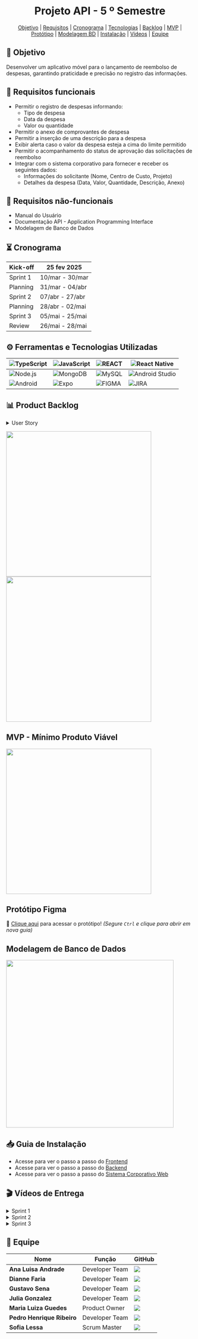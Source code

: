 <h1 align="center"> Projeto API - 5  º Semestre </h1>

<p align="center">
     <a href ="#objetivo">Objetivo</a>  |
     <a href ="#requisitos">Requisitos</a>  |
     <a href ="#cronograma">Cronograma</a>  |
     <a href ="#tecnologias">Tecnologias</a>  |
     <a href ="#backlog">Backlog</a>  |
     <a href ="#mvp">MVP</a>  |
     <a href =#prototipo>Protótipo<a/> |
     <a href =#modelagem-bd>Modelagem BD<a/> |
     <a href =#instalação>Instalação<a/> |
     <a href =#videos-entregas>Vídeos<a/> |
     <a href ="#equipe">Equipe</a>  
   </p>

<span id="objetivo">
  
## 🎯 Objetivo
Desenvolver um aplicativo móvel para o lançamento de reembolso de despesas, garantindo praticidade e precisão no registro das informações.

<span id="requisitos">
  
## 📍 Requisitos funcionais
- Permitir o registro de despesas informando: 
    - Tipo de despesa
    - Data da despesa
    - Valor ou quantidade
- Permitir o anexo de comprovantes de despesa
- Permitir a inserção de uma descrição para a despesa
- Exibir alerta caso o valor da despesa esteja a cima do limite permitido
- Permitir o acompanhamento do status de aprovação das solicitações de reembolso
- Integrar com o sistema corporativo para fornecer e receber os seguintes dados:
    - Informações do solicitante (Nome, Centro de Custo, Projeto)
    - Detalhes da despesa (Data, Valor, Quantidade, Descrição, Anexo)

## 📍 Requisitos não-funcionais
- Manual do Usuário
- Documentação API - Application Programming Interface
- Modelagem de Banco de Dados

<span id="cronograma">  
   
## ⏳ Cronograma    

| Kick-off | 25 fev 2025
| --- | --- |
| Sprint 1 | 10/mar - 30/mar |
| Planning | 31/mar - 04/abr |
| Sprint 2 | 07/abr - 27/abr |
| Planning | 28/abr - 02/mai |
| Sprint 3 | 05/mai - 25/mai |
| Review   | 26/mai - 28/mai |

<span id="tecnologias">
  
## ⚙️ Ferramentas e Tecnologias Utilizadas

| ![TypeScript](https://img.shields.io/badge/-TypeScript-0D1117?style=for-the-badge&logo=typescript) | ![JavaScript](https://img.shields.io/badge/-JavaScript-0D1117?style=for-the-badge&logo=javascript) | ![REACT](https://img.shields.io/badge/-React-0D1117?style=for-the-badge&logo=react) | ![React Native](https://img.shields.io/badge/-React%20Native-0D1117?style=for-the-badge&logo=react) |
| --- | --- | --- | --- |
| ![Node.js](https://img.shields.io/badge/-Node.js-0D1117?style=for-the-badge&logo=node.js) | ![MongoDB](https://img.shields.io/badge/-MongoDB-0D1117?style=for-the-badge&logo=mongodb) | ![MySQL](https://img.shields.io/badge/-MySQL-0D1117?style=for-the-badge&logo=mysql) | ![Android Studio](https://img.shields.io/badge/-Android%20Studio-0D1117?style=for-the-badge&logo=android-studio) |
| ![Android](https://img.shields.io/badge/-Android-0D1117?style=for-the-badge&logo=android) | ![Expo](https://img.shields.io/badge/-Expo-0D1117?style=for-the-badge&logo=expo) | ![FIGMA](https://img.shields.io/badge/Figma-0D1117?style=for-the-badge&logo=figma) | ![JIRA](https://img.shields.io/badge/-JIRA-0D1117?style=for-the-badge&logo=jira) | 

<span id="backlog">
  
## 📊 Product Backlog

<details>
 <summary>User Story</summary>
   
| Rank | Prioridade | User Story | Estimativa(Horas) | Sprint | Requisito do Parceiro | Critério de aceitação |
| --- | --- | --- | --- | --- | --- | --- |
| 1 | Alta | Eu, como funcionário, quero registrar minhas despesas relacionadas às minhas funções na empresa e solicitar reembolso, para garantir o reembolso adequado. | 12 | 1 | RF1 | Permitir o registro de despesas informando o tipo, a data, o valor ou quantidade e a qual projeto pertence. |
| 2 | Alta | Eu, como funcionário, quero registrar minhas despesas e solicitar reembolso de forma prática pelo meu dispositivo móvel, para facilitar o processo. | 8 | 1 | RF6 | Desenvolver uma aplicação para uma plataforma móvel, como smartphones ou tablets, garantindo praticidade. |
| 3 | Alta | Eu, como gestor, quero acessar as despesas dos projetos e funcionários, bem como suas solicitações de reembolso, para gerenciar os pedidos e monitorar os gastos da empresa. | 10 | 1 | RF6 | Integrar com o sistema corporativo para fornecer e receber informações do solicitante (Nome, Centro de Custo, Projeto) e detalhes da despesa (Data, Valor, Quantidade, Descrição, Anexo). |
| 4 | Alta | Eu, como usuário, quero criar e acessar minha conta no aplicativo, para cadastrar minhas despesas e solicitar os reembolsos. | 8 | 1 | RF6 | O usuário deve conseguir criar uma conta informando dados básicos e deve conseguir fazer login com as credenciais cadastradas. |
| 5 | Média | Eu, como usuário, quero anexar comprovantes e adicionar descrições às minhas despesas para facilitar a validação. | 13 | 3 | RF2, RF3 | O usuário deve conseguir anexar imagens de comprovantes (JPEG, PNG, PDF) e inserir uma descrição detalhada da despesa. O sistema deve garantir que as despesas com comprovantes anexados e descrições salvas fiquem disponíveis para análise. |
| 6 | Média | Eu, como funcionário, quero visualizar o status de aprovação das minhas solicitações de reembolso, para acompanhar o andamento do processo. | 10 | 2 | RF5 | Permitir o acompanhamento do status de aprovação das solicitações de reembolso. |
| 7 | Média | Eu, como usuário, quero visualizar os limites de reembolso para cada categoria de despesa nos projetos, garantindo um melhor controle financeiro. | 8 | 2 | RF4 | O sistema deve exibir o limite de reembolso disponível para cada projeto e o usuário deve conseguir visualizar o valor total do limite e quanto já foi utilizado. |
| 8 | Média | Eu, como usuário, quero que o sistema calcule automaticamente o valor total das minhas despesas com base nos valores e quantidades informados, para visualizar com precisão os meus gastos. | 6 | 2 | RF1, RF4, RF6 | O sistema deve calcular automaticamente o total das despesas por solicitante e por projeto, considerando os valores e quantidades de cada item no registro de despesas. O total deve ser atualizado em tempo real conforme o usuário altera os valores ou quantidades. |
| 9 | Média | Eu, como usuário, quero que meus dados sejam autenticados ao acessar minha conta, garantindo segurança no aplicativo. | 10 | 3 | RF6 | Exigir autenticação de usuário para acessar a conta. Os dados de login devem ser validados antes de permitir o acesso ao aplicativo. |
| 10 | Média | Eu, como usuário, quero um aplicativo com interface amigável, para melhorar a experiência de uso. | 20 | 2 | RF4 | O aplicativo deve possuir uma interface intuitiva. Os elementos visuais devem seguir um design padronizado, com botões, ícones e cores que facilitem a usabilidade. O sistema deve fornecer confirmações e alertas para ações do usuário. |
| 11 | Baixa | Eu, como usuário, quero acessar o histórico das minhas solicitações de reembolso para acompanhar o status e analisar registros anteriores. | 9 | 1 | RF1 | O usuário deve conseguir visualizar uma lista com todas as solicitações de reembolso feitas e as solicitações devem exibir informações relevantes, como data, valor, status (pendente, aprovado, recusado) e descrição. |
| 12 | Baixa | Eu, como usuário, quero ser alertado quando minhas despesas ultrapassarem o limite da empresa, para evitar solicitações fora das regras. | 6 | 2 | RF4 | Exibir o valor limite definido para cada categoria de despesa e alertar o usuário de forma clara e intuitiva caso o valor da despesa ultrapasse o limite estabelecido. |
| 13 | Baixa | Eu, como usuário, quero ter acesso ao manual do usuário, para entender o funcionamento do aplicativo. | 9 | 3 | RNF1 | Destinado ao usuário final, explica como utilizar um sistema ou produto (Apresentação do sistema; instalação ou acesso; interface e funcionalidades; passo a passo de uso; perguntas frequentes e resolução de erros comuns; contato e suporte.). |

</details>

<p align="left">
  <img src="https://github.com/user-attachments/assets/cb70734c-c75b-4044-ad2e-598b14b49708" width="390"/>
  <img src="https://github.com/user-attachments/assets/444dfd41-c4e4-4f8a-951c-10af01183e53" width="390"/>
</p>


<span id="mvp">
  
## MVP - Mínimo Produto Viável
<div style="display: flex;">
  <img src="https://github.com/user-attachments/assets/4d63b371-73cc-4386-9fac-bf6efc369dc9" width="390">
</div>


<span id="prototipo">
     
## Protótipo Figma
📲 [Clique aqui](https://www.figma.com/design/ggjMhKZe8I1IaFGjzGx4V0/APP---RefundGo?node-id=0-1&p=f&t=VD4qXCwoVmp0CVLB-0) para acessar o protótipo! *(Segure `Ctrl` e clique para abrir em nova guia)*

<span id="modelagem-bd">
     
## Modelagem de Banco de Dados
<img src="https://github.com/user-attachments/assets/ccc12f4b-1799-42d0-9bc5-6014579a24f3" width="450"/>


<span id="instalação">
     
## 📥 Guia de Instalação  
  * Acesse para ver o passo a passo do [Frontend](./Guia-de-Instalação/frontend-readme.md)
  * Acesse para ver o passo a passo do [Backend](./Guia-de-Instalação/backend-readme.md)
  * Acesse para ver o passo a passo do [Sistema Corporativo Web](./Guia-de-Instalação/web-sistema-readme.md)

<span id="videos-entregas">
     
## 🎬 Vídeos de Entrega

<details>
     
<summary>Sprint 1</summary>

https://github.com/user-attachments/assets/fd2b5b8f-8bc0-4117-948f-7c332a74f33a

</details>


<details>
     
<summary>Sprint 2</summary>

https://github.com/user-attachments/assets/95df7846-001a-4841-87b1-d7bc0b4af24e

</details>


<details>
     
<summary>Sprint 3</summary>

https://github.com/user-attachments/assets/df1af3b6-a452-4b38-95bf-447d9c58e5e0

</details>


<span id="equipe">
     
## 👥 Equipe

|Nome|Função|GitHub|
| -------- |-------- |-------- |
|**Ana Luisa Andrade**|Developer Team|[![](https://bit.ly/3f9Xo0P)](https://github.com/LuisaAndrade28)|
|**Dianne Faria**|Developer Team| [![](https://bit.ly/3f9Xo0P)](https://github.com/DianneFaria)|
|**Gustavo Sena**|Developer Team|[![](https://bit.ly/3f9Xo0P)](https://github.com/gustavosenamp)|
|**Julia Gonzalez**|Developer Team|[![](https://bit.ly/3f9Xo0P)](https://github.com/juliagonzalezmoreira)|
|**Maria Luiza Guedes**|Product Owner|[![](https://bit.ly/3f9Xo0P)](https://github.com/mluizaguedes)|
|**Pedro Henrique Ribeiro**|Developer Team|[![](https://bit.ly/3f9Xo0P)](https://github.com/pedrohenribeiro)|
|**Sofia Lessa**|Scrum Master|[![](https://bit.ly/3f9Xo0P)](https://github.com/sofialessaa)|
